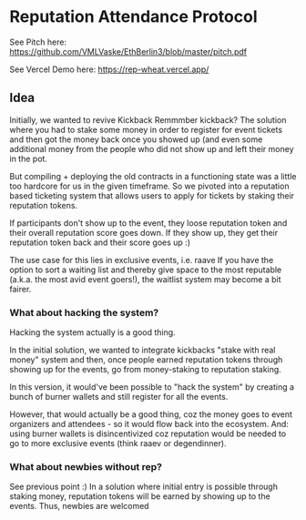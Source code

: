 # Reputation Attendance Protocol 

See Pitch here: https://github.com/VMLVaske/EthBerlin3/blob/master/pitch.pdf

See Vercel Demo here: https://rep-wheat.vercel.app/

## Idea

Initially, we wanted to revive Kickback 
Remmmber kickback? The solution where you had to stake some money in order to register for event tickets and then got the money back once you showed up (and even some additional money from the people who did not show up and left their money in the pot. 

But compiling + deploying the old contracts in a functioning state was a little too hardcore for us in the given timeframe. 
So we pivoted into a reputation based ticketing system that allows users to apply for tickets by staking their reputation tokens. 

If participants don't show up to the event, they loose reputation token and their overall reputation score goes down. 
If they show up, they get their reputation token back and their score goes up :) 

The use case for this lies in exclusive events, i.e. raave
If you have the option to sort a waiting list and thereby give space to the most reputable (a.k.a. the most avid event goers!), the waitlist system may become a bit fairer. 

### What about hacking the system? 
Hacking the system actually is a good thing. 

In the initial solution, we wanted to integrate kickbacks "stake with real money" system and then, once people earned reputation tokens through showing up for the events, go from money-staking to reputation staking. 

In this version, it would've been possible to "hack the system" by creating a bunch of burner wallets and still register for all the events. 

However, that would actually be a good thing, coz the money goes to event organizers and attendees - so it would flow back into the ecosystem. 
And: using burner wallets is disincentivized coz reputation would be needed to go to more exclusive events (think raaev or degendinner). 

### What about newbies without rep? 
See previous point :) In a solution where initial entry is possible through staking money, reputation tokens will be earned by showing up to the events. Thus, newbies are welcomed 
